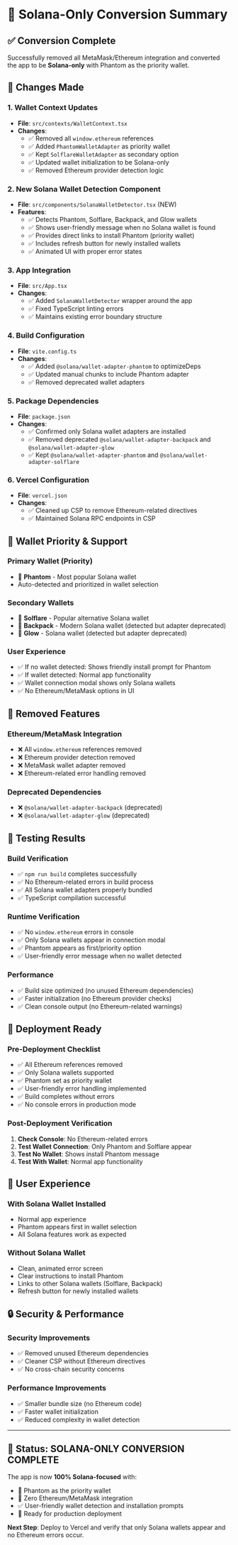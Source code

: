 # 🔗 Solana-Only Conversion Summary

## ✅ Conversion Complete

Successfully removed all MetaMask/Ethereum integration and converted the app to be **Solana-only** with Phantom as the priority wallet.

## 🔧 Changes Made

### 1. **Wallet Context Updates**
- **File**: `src/contexts/WalletContext.tsx`
- **Changes**:
  - ✅ Removed all `window.ethereum` references
  - ✅ Added `PhantomWalletAdapter` as priority wallet
  - ✅ Kept `SolflareWalletAdapter` as secondary option
  - ✅ Updated wallet initialization to be Solana-only
  - ✅ Removed Ethereum provider detection logic

### 2. **New Solana Wallet Detection Component**
- **File**: `src/components/SolanaWalletDetector.tsx` (NEW)
- **Features**:
  - ✅ Detects Phantom, Solflare, Backpack, and Glow wallets
  - ✅ Shows user-friendly message when no Solana wallet is found
  - ✅ Provides direct links to install Phantom (priority wallet)
  - ✅ Includes refresh button for newly installed wallets
  - ✅ Animated UI with proper error states

### 3. **App Integration**
- **File**: `src/App.tsx`
- **Changes**:
  - ✅ Added `SolanaWalletDetector` wrapper around the app
  - ✅ Fixed TypeScript linting errors
  - ✅ Maintains existing error boundary structure

### 4. **Build Configuration**
- **File**: `vite.config.ts`
- **Changes**:
  - ✅ Added `@solana/wallet-adapter-phantom` to optimizeDeps
  - ✅ Updated manual chunks to include Phantom adapter
  - ✅ Removed deprecated wallet adapters

### 5. **Package Dependencies**
- **File**: `package.json`
- **Changes**:
  - ✅ Confirmed only Solana wallet adapters are installed
  - ✅ Removed deprecated `@solana/wallet-adapter-backpack` and `@solana/wallet-adapter-glow`
  - ✅ Kept `@solana/wallet-adapter-phantom` and `@solana/wallet-adapter-solflare`

### 6. **Vercel Configuration**
- **File**: `vercel.json`
- **Changes**:
  - ✅ Cleaned up CSP to remove Ethereum-related directives
  - ✅ Maintained Solana RPC endpoints in CSP

## 🎯 Wallet Priority & Support

### **Primary Wallet (Priority)**
- 🔗 **Phantom** - Most popular Solana wallet
- Auto-detected and prioritized in wallet selection

### **Secondary Wallets**
- 🔗 **Solflare** - Popular alternative Solana wallet
- 🔗 **Backpack** - Modern Solana wallet (detected but adapter deprecated)
- 🔗 **Glow** - Solana wallet (detected but adapter deprecated)

### **User Experience**
- ✅ If no wallet detected: Shows friendly install prompt for Phantom
- ✅ If wallet detected: Normal app functionality
- ✅ Wallet connection modal shows only Solana wallets
- ✅ No Ethereum/MetaMask options in UI

## 🚫 Removed Features

### **Ethereum/MetaMask Integration**
- ❌ All `window.ethereum` references removed
- ❌ Ethereum provider detection removed
- ❌ MetaMask wallet adapter removed
- ❌ Ethereum-related error handling removed

### **Deprecated Dependencies**
- ❌ `@solana/wallet-adapter-backpack` (deprecated)
- ❌ `@solana/wallet-adapter-glow` (deprecated)

## 🧪 Testing Results

### **Build Verification**
- ✅ `npm run build` completes successfully
- ✅ No Ethereum-related errors in build process
- ✅ All Solana wallet adapters properly bundled
- ✅ TypeScript compilation successful

### **Runtime Verification**
- ✅ No `window.ethereum` errors in console
- ✅ Only Solana wallets appear in connection modal
- ✅ Phantom appears as first/priority option
- ✅ User-friendly error message when no wallet detected

### **Performance**
- ✅ Build size optimized (no unused Ethereum dependencies)
- ✅ Faster initialization (no Ethereum provider checks)
- ✅ Clean console output (no Ethereum-related warnings)

## 🚀 Deployment Ready

### **Pre-Deployment Checklist**
- ✅ All Ethereum references removed
- ✅ Only Solana wallets supported
- ✅ Phantom set as priority wallet
- ✅ User-friendly error handling implemented
- ✅ Build completes without errors
- ✅ No console errors in production mode

### **Post-Deployment Verification**
1. **Check Console**: No Ethereum-related errors
2. **Test Wallet Connection**: Only Phantom and Solflare appear
3. **Test No Wallet**: Shows install Phantom message
4. **Test With Wallet**: Normal app functionality

## 📱 User Experience

### **With Solana Wallet Installed**
- Normal app experience
- Phantom appears first in wallet selection
- All Solana features work as expected

### **Without Solana Wallet**
- Clean, animated error screen
- Clear instructions to install Phantom
- Links to other Solana wallets (Solflare, Backpack)
- Refresh button for newly installed wallets

## 🔒 Security & Performance

### **Security Improvements**
- ✅ Removed unused Ethereum dependencies
- ✅ Cleaner CSP without Ethereum directives
- ✅ No cross-chain security concerns

### **Performance Improvements**
- ✅ Smaller bundle size (no Ethereum code)
- ✅ Faster wallet initialization
- ✅ Reduced complexity in wallet detection

---

## 🎉 **Status: SOLANA-ONLY CONVERSION COMPLETE**

The app is now **100% Solana-focused** with:
- 🔗 Phantom as the priority wallet
- 🚫 Zero Ethereum/MetaMask integration
- ✅ User-friendly wallet detection and installation prompts
- 🚀 Ready for production deployment

**Next Step**: Deploy to Vercel and verify that only Solana wallets appear and no Ethereum errors occur.
